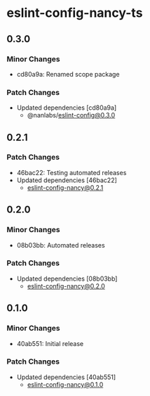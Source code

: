 # eslint-config-nancy-ts

## 0.3.0

### Minor Changes

- cd80a9a: Renamed scope package

### Patch Changes

- Updated dependencies [cd80a9a]
  - @nanlabs/eslint-config@0.3.0

## 0.2.1

### Patch Changes

- 46bac22: Testing automated releases
- Updated dependencies [46bac22]
  - eslint-config-nancy@0.2.1

## 0.2.0

### Minor Changes

- 08b03bb: Automated releases

### Patch Changes

- Updated dependencies [08b03bb]
  - eslint-config-nancy@0.2.0

## 0.1.0

### Minor Changes

- 40ab551: Initial release

### Patch Changes

- Updated dependencies [40ab551]
  - eslint-config-nancy@0.1.0
